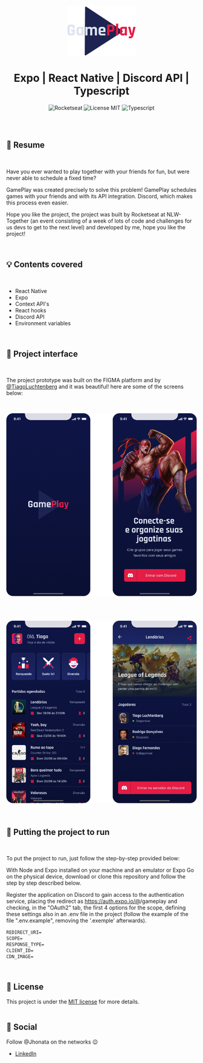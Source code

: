 <br />
<br />
<h1 align="center">
  <img alt="letmeask" src=".github/assets/gameplay-logo.png" width="180px" /> 
  <br />
  <br />
  Expo | React Native | Discord API | Typescript
</h1>

<p align="center">
  <img alt="Rocketseat" src="https://img.shields.io/badge/Created%20by%3A-Rocketseat-%236D5CCD" />
  <img alt="License MIT" src="https://img.shields.io/badge/License-MIT-%2398C611" />
  <img alt="Typescript" src="https://img.shields.io/badge/Main%20lenguage-Typescript-%232F74C0" /> <br />
</p> 
<br />
<br />

## :bookmark: Resume
<br />

Have you ever wanted to play together with your friends for fun, but were never able to schedule a fixed time?

GamePlay was created precisely to solve this problem! GamePlay schedules games with your friends and with its API integration.
Discord, which makes this process even easier.

Hope you like the project, the project was built by Rocketseat at NLW-Together (an event consisting of a week of lots of code
and challenges for us devs to get to the next level) and developed by me, hope you like the project!

<br />

## :bulb: Contents covered
<br />

- React Native
- Expo
- Context API's
- React hooks
- Discord API
- Environment variables

<br />

## :eyes: Project interface
<br />

The project prototype was built on the FIGMA platform and by [@TiagoLuchtenberg](https://www.instagram.com/tiagoluchtenberg/) and it was beautiful!
here are some of the screens below:

<br />

<p align="center">
  <img alt="gameplay" src=".github/assets/gameplay-front.png" width="620px" /> 
</p>

<br />
<br />

<p align="center">
  <img alt="gameplay" src=".github/assets/gameplay-inside.png" width="620px" /> 
</p>

<br />


## :wrench: Putting the project to run
<br />

To put the project to run, just follow the step-by-step provided below:

With Node and Expo installed on your machine and an emulator or Expo Go on the physical device, download or clone this repository and follow the step by step described below.

Register the application on Discord to gain access to the authentication service, placing the redirect as https://auth.expo.io/@<your user in expo>/gameplay and checking, in the "OAuth2" tab, the first 4 options for the scope, defining these settings also in an .env file in the project (follow the example of the file ".env.example", removing the '.exemple' afterwards).

```
REDIRECT_URI=
SCOPE=
RESPONSE_TYPE=
CLIENT_ID=
CDN_IMAGE=
```
<br />

## :memo: License

This project is under the [MIT license](LICENSE) for more details.
<br />
<br />

## :wave: Social

Follow @Jhonata on the networks :wink:
<br />

- [LinkedIn](https://www.linkedin.com/in/jhonata-augusto-2301541b5/)
